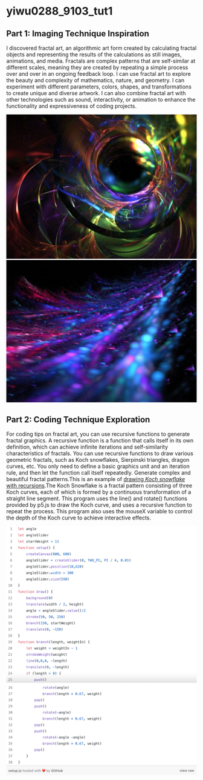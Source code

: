 # yiwu0288_9103_tut1

## Part 1: Imaging Technique Inspiration
I discovered fractal art, an algorithmic art form created by calculating fractal objects and representing the results of the calculations as still images, animations, and media. Fractals are complex patterns that are self-similar at different scales, meaning they are created by repeating a simple process over and over in an ongoing feedback loop. I can use fractal art to explore the beauty and complexity of mathematics, nature, and geometry. I can experiment with different parameters, colors, shapes, and transformations to create unique and diverse artwork. I can also combine fractal art with other technologies such as sound, interactivity, or animation to enhance the functionality and expressiveness of coding projects.

![Fractal1](./pic1.png)
![Fractal2](./pic2.png)

## Part 2: Coding Technique Exploration
For coding tips on fractal art, you can use recursive functions to generate fractal graphics. A recursive function is a function that calls itself in its own definition, which can achieve infinite iterations and self-similarity characteristics of fractals. You can use recursive functions to draw various geometric fractals, such as Koch snowflakes, Sierpinski triangles, dragon curves, etc. You only need to define a basic graphics unit and an iteration rule, and then let the function call itself repeatedly. Generate complex and beautiful fractal patterns.This is an example of [drawing *Koch snowflake* with recursions](https://betterprogramming.pub/learning-p5-js-by-making-fractals-cbdcac5c651e).The Koch Snowflake is a fractal pattern consisting of three Koch curves, each of which is formed by a continuous transformation of a straight line segment. This program uses the line() and rotate() functions provided by p5.js to draw the Koch curve, and uses a recursive function to repeat the process. This program also uses the mouseX variable to control the depth of the Koch curve to achieve interactive effects.

![code example3](./pic3.png)
![code example4](./pic4.png)
